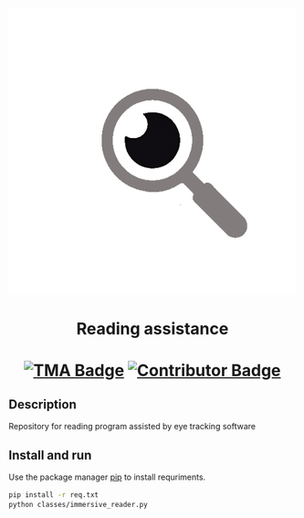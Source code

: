 <p align="center">
  
  <img src="img/product_logo.png">
  
</p>

<h1 align="center">

  Reading assistance



<h1 align="center">
  
  [![TMA Badge](https://img.shields.io/badge/TMA4851-Data%26Mind-blue?style=for-the-badge)](https://www.ntnu.no/eit/tma4851) 
  [![Contributor Badge](https://img.shields.io/badge/Contributors-6-blue?style=for-the-badge)](https://github.com/simeeid/TMA4851_Group2_2024/graphs/contributors)   
  
</h1>



## Description 
Repository for reading program assisted by eye tracking software

## Install and run

Use the package manager [pip](https://pip.pypa.io/en/stable/) to install requriments.

```bash
pip install -r req.txt
python classes/immersive_reader.py
```
